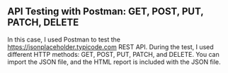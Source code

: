## API Testing with Postman: GET, POST, PUT, PATCH, DELETE

In this case, I used Postman to test the https://jsonplaceholder.typicode.com REST API. During the test, I used different HTTP methods: GET, POST, PUT, PATCH, and DELETE. You can import the JSON file, and the HTML report is included with the JSON file.

